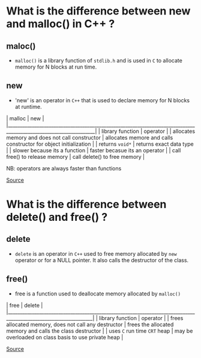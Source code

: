 # What is the difference between new and malloc() in C++ ?

## maloc()

- `malloc()` is a library function of `stdlib.h` and is used in `C` to allocate
memory for N blocks at run time.


## new

- 'new' is an operator in `C++` that is used to declare memory for N blocks at
runtime.



| malloc                                         | new                                                              |
|___________________________________________________________________________________________________________________|
| library function                               | operator                                                         |
| allocates memory and does not call constructor | allocates memore and calls constructor for object initialization |
| returns `void*`                                | returns exact data type                                          |
| slower because its a function                  | faster becasue its an operator                                   |
| call free() to release memory                  | call delete() to free memory                                     |



NB: operators are always faster than functions

[Source](https://www.includehelp.com/cpp-tutorial/difference-between-new-and-malloc.aspx)


# What is the difference between delete() and free() ?

## delete

- `delete` is an operator in `C++` used to free memory allocated by `new`
operator or for a NULL pointer. It also calls the destructor of the class.


## free()

- free is a function used to deallocate memory allocated by `malloc()`

| free                                                 | delete                                                    |
|__________________________________________________________________________________________________________________|
| library function                                     | operator                                                  |
| frees allocated memory, does not call any destructor | frees the allocated memory and calls the class destructor |
| uses `C` run time `CRT` heap                         | may be overloaded on class basis to use private heap      |


[Source](https://learntechway.com/difference-between-delete-and-free-in-c/)
